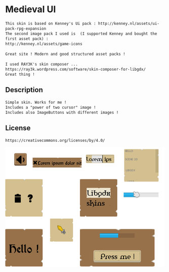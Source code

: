 # Medieval UI

```
This skin is based on Kenney's Ui pack : http://kenney.nl/assets/ui-pack-rpg-expansion 
The second image pack I used is  (I supported Kenney and bought the first asset pack) : 
http://kenney.nl/assets/game-icons

Great site ! Modern and good structured asset packs ! 

I used RAY3K's skin composer ... https://ray3k.wordpress.com/software/skin-composer-for-libgdx/ 
Great thing ! 
```
## Description

    Simple skin. Works for me ! 
    Includes a "power of two cursor" image !
    Includes also ImageButtons with different images ! 

## License

    https://creativecommons.org/licenses/by/4.0/


![medieval](preview.PNG)
